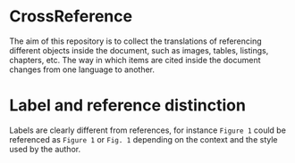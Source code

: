 # CrossReference

The aim of this repository is to collect the translations of referencing different objects inside the document, such as images, tables, listings, chapters, etc. 
The way in which items are cited inside the document changes from one language to another.

# Label and reference distinction

Labels are clearly different from references, for instance `Figure 1` could be referenced as `Figure 1` or `Fig. 1` depending on the context and the style used by the author.
